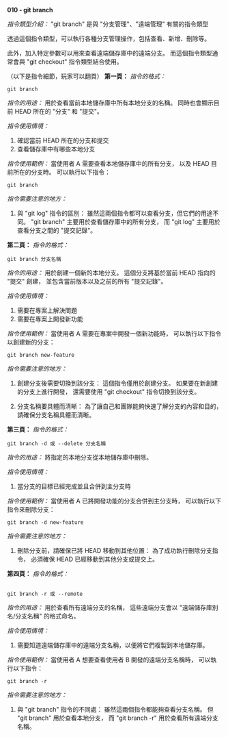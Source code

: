 **010 - git branch**

*指令類型介紹：*
"git branch" 是與 "分支管理"、"遠端管理" 有關的指令類型

透過這個指令類型，可以執行各種分支管理操作，包括查看、新增、刪除等。

此外，加入特定參數可以用來查看遠端儲存庫中的遠端分支。
而這個指令類型通常會與 "git checkout" 指令類型結合使用。


（以下是指令細節，玩家可以翻頁）
**第一頁：**
*指令的格式：* 
```
git branch
```

*指令的用途：*
用於查看當前本地儲存庫中所有本地分支的名稱。
同時也會顯示目前 HEAD 所在的 "分支" 和 "提交"。

*指令使用情境：*
1. 確認當前 HEAD 所在的分支和提交
2. 查看儲存庫中有哪些本地分支

*指令使用範例：*
當使用者 A 需要查看本地儲存庫中的所有分支，
以及 HEAD 目前所在的分支時。
可以執行以下指令：
```
git branch
```

*指令需要注意的地方：* 
1. 與 "git log" 指令的區別：
雖然這兩個指令都可以查看分支，但它們的用途不同。
"git branch" 主要用於查看儲存庫中的所有分支，
而 "git log" 主要用於查看分支之間的 "提交記錄"。


**第二頁：**
*指令的格式：* 
```
git branch 分支名稱
```

*指令的用途：* 
用於創建一個新的本地分支。
這個分支將基於當前 HEAD 指向的 "提交" 創建，
並包含當前版本以及之前的所有 "提交記錄"。

*指令使用情境：*
1. 需要在專案上解決問題
2. 需要在專案上開發新功能

*指令使用範例：*
當使用者 A 需要在專案中開發一個新功能時，
可以執行以下指令以創建新的分支：
```
git branch new-feature
```

*指令需要注意的地方：* 
1. 創建分支後需要切換到該分支：
這個指令僅用於創建分支。
如果要在新創建的分支上進行開發，
還需要使用 "git checkout" 指令切換到該分支。

2. 分支名稱要具體而清晰：
為了讓自己和團隊能夠快速了解分支的內容和目的，
請確保分支名稱具體而清晰。

**第三頁：**
*指令的格式：* 
```
git branch -d 或 --delete 分支名稱
```

*指令的用途：* 
將指定的本地分支從本地儲存庫中刪除。

*指令使用情境：*
1. 當分支的目標已經完成並且合併到主分支時

*指令使用範例：*
當使用者 A 已將開發功能的分支合併到主分支時，
可以執行以下指令來刪除分支：
```
git branch -d new-feature
```

*指令需要注意的地方：* 
1. 刪除分支前，請確保已將 HEAD 移動到其他位置：
為了成功執行刪除分支指令，
必須確保 HEAD 已經移動到其他分支或提交上。

**第四頁：**
*指令的格式：* 
```

git branch -r 或 --remote
```

*指令的用途：*
用於查看所有遠端分支的名稱，
這些遠端分支會以 "遠端儲存庫別名/分支名稱" 的格式命名。

*指令使用情境：*
1. 需要知道遠端儲存庫中的遠端分支名稱，以便將它們複製到本地儲存庫。

*指令使用範例：*
當使用者 A 想要查看使用者 B 開發的遠端分支名稱時，
可以執行以下指令：
```
git branch -r
```

*指令需要注意的地方：* 
1. 與 "git branch" 指令的不同處：
雖然這兩個指令都能夠查看分支名稱。
但 "git branch" 用於查看本地分支，
而 "git branch -r" 用於查看所有遠端分支名稱。

